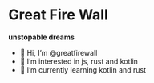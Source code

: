 # Great Fire Wall
__unstopable dreams__

- 👋 Hi, I’m @greatfirewall
- 👀 I’m interested in js, rust and kotlin
- 🌱 I’m currently learning kotlin and rust
